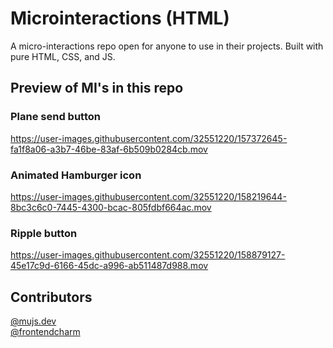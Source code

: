 # Microinteractions (HTML)
A micro-interactions repo open for anyone to use in their projects. Built with pure HTML, CSS, and JS. 

## Preview of MI's in this repo
### Plane send button
https://user-images.githubusercontent.com/32551220/157372645-fa1f8a06-a3b7-46be-83af-6b509b0284cb.mov

### Animated Hamburger icon
https://user-images.githubusercontent.com/32551220/158219644-8bc3c6c0-7445-4300-bcac-805fdbf664ac.mov

### Ripple button
https://user-images.githubusercontent.com/32551220/158879127-45e17c9d-6166-45dc-a996-ab511487d988.mov

## Contributors
[@mujs.dev](https://www.instagram.com/mujs.dev/)
<br/>
[@frontendcharm](https://www.instagram.com/frontendcharm/)
